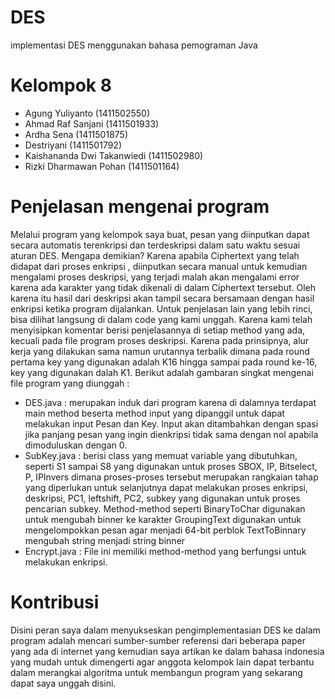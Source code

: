 # DES
implementasi DES menggunakan bahasa pemograman Java

# Kelompok 8
- Agung Yuliyanto (1411502550)
- Ahmad Raf Sanjani (1411501933)
- Ardha Sena (1411501875)
- Destriyani (1411501792)
- Kaishananda Dwi Takanwiedi (1411502980)
- Rizki Dharmawan Pohan (1411501164)


# Penjelasan mengenai program
  
  Melalui program yang kelompok saya buat, pesan yang diinputkan dapat secara automatis terenkripsi dan terdeskripsi dalam satu waktu sesuai aturan DES. Mengapa demikian? Karena apabila Ciphertext yang telah didapat dari proses enkripsi , diinputkan secara manual untuk kemudian mengalami proses deskripsi, yang terjadi malah akan mengalami error karena ada karakter yang tidak dikenali di dalam Ciphertext tersebut. Oleh karena itu hasil dari deskripsi akan tampil secara bersamaan dengan hasil enkripsi ketika program dijalankan. Untuk penjelasan lain yang lebih rinci, bisa dilihat langsung di dalam code yang kami unggah. Karena kami telah menyisipkan komentar berisi penjelasannya di setiap method yang ada, kecuali pada file program proses deskripsi. Karena pada prinsipnya, alur kerja yang dilakukan sama namun urutannya terbalik dimana pada round pertama key yang digunakan adalah K16 hingga sampai pada round ke-16, key yang digunakan dalah K1.
Berikut adalah gambaran singkat mengenai file program yang diunggah :
-	DES.java : merupakan induk dari program karena di dalamnya terdapat main method beserta method input yang dipanggil untuk dapat melakukan input Pesan dan Key. Input akan ditambahkan dengan spasi jika panjang pesan yang ingin dienkripsi tidak sama dengan nol apabila dimoduluskan dengan 0. 
-	SubKey.java : berisi class yang memuat variable yang  dibutuhkan, seperti S1 sampai S8 yang digunakan untuk proses SBOX, IP, Bitselect, P, IPInvers dimana proses-proses tersebut merupakan rangkaian tahap yang diperlukan untuk selanjutnya dapat melakukan proses enkripsi, deskripsi, PC1, leftshift, PC2, subkey yang digunakan untuk proses pencarian subkey.
Method-method seperti
BinaryToChar digunakan untuk mengubah binner ke karakter
GroupingText digunakan untuk mengelompokkan pesan agar menjadi 64-bit perblok
TextToBinnary mengubah string menjadi string binner
-	Encrypt.java : File ini memiliki method-method yang berfungsi untuk melakukan enkripsi.


# Kontribusi

  Disini peran saya dalam menyukseskan pengimplementasian DES ke dalam program adalah mencari sumber-sumber referensi dari beberapa paper yang ada di internet yang kemudian saya artikan ke dalam bahasa indonesia yang mudah untuk dimengerti agar anggota kelompok lain dapat terbantu dalam merangkai algoritma untuk membangun program yang sekarang dapat saya unggah disini.
